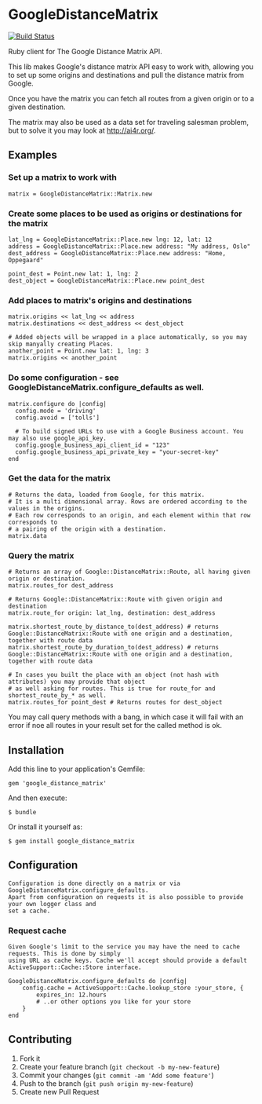 # GoogleDistanceMatrix

[![Build Status](https://travis-ci.org/Skalar/google_distance_matrix.svg?branch=master)](https://travis-ci.org/Skalar/google_distance_matrix)

Ruby client for The Google Distance Matrix API.

This lib makes Google's distance matrix API easy to work with,
allowing you to set up some origins and destinations and
pull the distance matrix from Google.

Once you have the matrix you can fetch all routes from a given
origin or to a given destination.

The matrix may also be used as a data set for traveling salesman problem,
but to solve it you may look at http://ai4r.org/.




## Examples

### Set up a matrix to work with

    matrix = GoogleDistanceMatrix::Matrix.new

### Create some places to be used as origins or destinations for the matrix

    lat_lng = GoogleDistanceMatrix::Place.new lng: 12, lat: 12
    address = GoogleDistanceMatrix::Place.new address: "My address, Oslo"
    dest_address = GoogleDistanceMatrix::Place.new address: "Home, Oppegaard"

    point_dest = Point.new lat: 1, lng: 2
    dest_object = GoogleDistanceMatrix::Place.new point_dest

### Add places to matrix's origins and destinations

    matrix.origins << lat_lng << address
    matrix.destinations << dest_address << dest_object

    # Added objects will be wrapped in a place automatically, so you may skip manyally creating Places.
    another_point = Point.new lat: 1, lng: 3
    matrix.origins << another_point

### Do some configuration - see GoogleDistanceMatrix.configure_defaults as well.

    matrix.configure do |config|
      config.mode = 'driving'
      config.avoid = ['tolls']

      # To build signed URLs to use with a Google Business account. You may also use google_api_key.
      config.google_business_api_client_id = "123"
      config.google_business_api_private_key = "your-secret-key"
    end

### Get the data for the matrix

    # Returns the data, loaded from Google, for this matrix.
    # It is a multi dimensional array. Rows are ordered according to the values in the origins.
    # Each row corresponds to an origin, and each element within that row corresponds to
    # a pairing of the origin with a destination.
    matrix.data

### Query the matrix

    # Returns an array of Google::DistanceMatrix::Route, all having given origin or destination.
    matrix.routes_for dest_address

    # Returns Google::DistanceMatrix::Route with given origin and destination
    matrix.route_for origin: lat_lng, destination: dest_address

    matrix.shortest_route_by_distance_to(dest_address) # returns Google::DistanceMatrix::Route with one origin and a destination, together with route data
    matrix.shortest_route_by_duration_to(dest_address) # returns Google::DistanceMatrix::Route with one origin and a destination, together with route data

    # In cases you built the place with an object (not hash with attributes) you may provide that object
    # as well asking for routes. This is true for route_for and shortest_route_by_* as well.
    matrix.routes_for point_dest # Returns routes for dest_object

You may call query methods with a bang, in which case it will fail with an error if noe all routes in your result set for the called method is ok.





## Installation

Add this line to your application's Gemfile:

    gem 'google_distance_matrix'

And then execute:

    $ bundle

Or install it yourself as:

    $ gem install google_distance_matrix




## Configuration

    Configuration is done directly on a matrix or via GoogleDistanceMatrix.configure_defaults.
    Apart from configuration on requests it is also possible to provide your own logger class and
    set a cache.

### Request cache

    Given Google's limit to the service you may have the need to cache requests. This is done by simply
    using URL as cache keys. Cache we'll accept should provide a default ActiveSupport::Cache::Store interface.

    GoogleDistanceMatrix.configure_defaults do |config|
        config.cache = ActiveSupport::Cache.lookup_store :your_store, {
            expires_in: 12.hours
            # ..or other options you like for your store
        }
    end



## Contributing

1. Fork it
2. Create your feature branch (`git checkout -b my-new-feature`)
3. Commit your changes (`git commit -am 'Add some feature'`)
4. Push to the branch (`git push origin my-new-feature`)
5. Create new Pull Request

